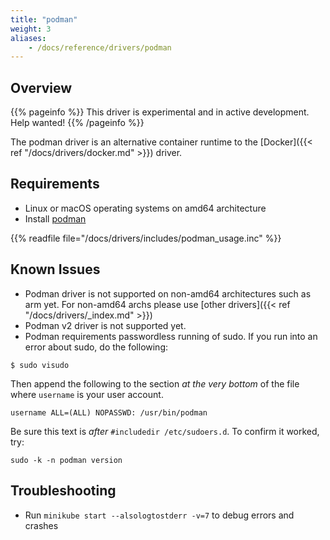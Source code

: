 ```yaml
---
title: "podman"
weight: 3
aliases:
    - /docs/reference/drivers/podman
---
```


## Overview

{{% pageinfo %}}
This driver is experimental and in active development. Help wanted!
{{% /pageinfo %}}

The podman driver is an alternative container runtime to the [Docker]({{< ref "/docs/drivers/docker.md" >}}) driver.

## Requirements

- Linux or macOS operating systems on amd64 architecture 
- Install [podman](https://podman.io/getting-started/installation.html)


{{% readfile file="/docs/drivers/includes/podman_usage.inc" %}}

## Known Issues

- Podman driver is not supported on non-amd64 architectures such as arm yet. For non-amd64 archs please use [other drivers]({{< ref "/docs/drivers/_index.md" >}}) 
- Podman v2 driver is not supported yet.
- Podman requirements passwordless running of sudo. If you run into an error about sudo, do the following: 

```shell
$ sudo visudo
```
Then append the following to the section *at the very bottom* of the file where `username` is your user account.

```shell
username ALL=(ALL) NOPASSWD: /usr/bin/podman
```

Be sure this text is *after* `#includedir /etc/sudoers.d`. To confirm it worked, try: 

```shell
sudo -k -n podman version
```

## Troubleshooting

- Run `minikube start --alsologtostderr -v=7` to debug errors and crashes
